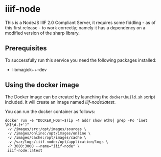 # iiif-node

This is a NodeJS IIIF 2.0 Compliant Server, it requires some fiddling - as of this first release - to work correctly; namely it has a dependency on a modified version of the sharp library.

## Prerequisites

To successfully run this service you need the following packages installed:

  - libmagick++-dev

## Using the docker image

The Docker image can be created by launching the `docker\build.sh` script included. It will create an image named *iiif-node:latest*.

You can run the docker container as follows:

```
docker run -e "DOCKER_HOST=$(ip -4 addr show eth0| grep -Po 'inet \K[\d.]+')"
 -v /images/src:/opt/images/sources \
 -v /images/online:/opt/images/online \
 -v /images/cache:/opt/images/cache \
 -v /var/logs/iiif-node:/opt/application/logs \
 -P 3000:3000 --name="iiif-node" \
 iiif-node:latest
 ```

 
